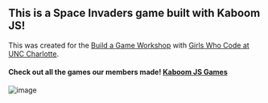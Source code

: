 ## This is a Space Invaders game built with Kaboom JS!
This was created for the [Build a Game Workshop](https://docs.google.com/document/d/1IzjQOAqSJbg4A_pXVnzSif1rq4ombUyRyqCyL5J2RG8/edit) with [Girls Who Code at UNC Charlotte](https://linktr.ee/girslwhocode_uncc). 

#### Check out all the games our members made! [Kaboom JS Games](https://lnkd.in/eh7sQcYx)

![image](https://user-images.githubusercontent.com/25125692/152458537-4cd89f0a-78e1-4461-9331-a89f83a64469.png)
